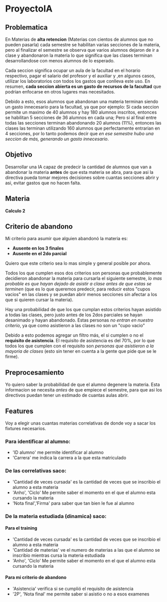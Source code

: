 # ProyectoIA
## Problematica 
En Materias de **alta retencion** (Materias con cientos de alumnos que no pueden pasarla) cada semestre se habilitan varias secciones de la materia, pero al finalizar el semestre se observa que varios alumnos dejaron de ir a clase y abandonaron la materia lo que significa que las clases terminan desarrollandose con menos alumnos de lo esperado.

Cada seccion significa ocupar un aula de la facultad en el horario respectivo, pagar el salario del profesor y el auxiliar y ,en algunos casos, utilizar los laboratorios con todos los gastos que conlleva este uso. En resumen, **cada seccion abierta es un gasto de recursos de la facultad** que podrian enfocarse en otros lugares mas necesitados.

Debido a esto, esos alumnos que abandonan una materia terminan siendo un gasto innecesario para la facultad, ya que por ejemplo:
Si cada seccion permite un maximo de 40 alumnos y hay 180 alumnos inscritos, entonces se habilitan  5 secciones de 36 alumnos en cada una; Pero si al final entre todas las secciones terminan abandonando 20 alumnos (11%), entonces las clases las terminan utilizando 160 alumnos que perfectamente entrarian en 4 secciones, por lo tanto podemos decir que *en ese semestre hubo una seccion de más, generando un gasto innecesario*.

## Objetivo
Desarrollar una IA capaz de predecir la cantidad de alumnos que van a abandonar la materia **antes** de que esta materia se abra, para que asi la directiva pueda tomar mejores decisiones sobre cuantas secciones abrir y asi, evitar gastos que no hacen falta.
## Materia 
**Calculo 2**

## Criterio de abandono
Mi criterio para asumir que alguien abandonó la materia es:
- **Ausente en los 3 finales**
- **Ausente en el 2do parcial**

Quiero que este criterio sea lo mas simple y general posible por ahora.

Todos los que cumplen esos dos criterios son personas que probablemente decidieron abandonar la materia para cursarla el siguiente semestre, *lo mas probable es que hayan dejado de asistir a clase antes de que estas se terminen* (que es lo que queremos predecir, para reducir estos "cupos vacios" en las clases y se puedan abrir menos secciones sin afectar a los que si quieren cursar la materia). 

Hay una probabilidad de que los que cumplan estos criterios hayan asistido a todas las clases, pero justo antes de los 2dos parciales se hayan desanimado y hayan abandonado. Estas personas *no entran en nuestro criterio*, ya que como asistieron a las clases no son un "cupo vacio"

Debido a esto podemos agregar un filtro más, el si cumplen o no el **requisito de asistencia**.
El requisito de asistencia es del 70%, por lo que todos los que cumplen con el requisito son *personas que asistieron a la mayoria de clases* (esto sin tener en cuenta a la gente que pide que se le firme).

## Preprocesamiento
Yo quiero saber la probabilidad de que el alumno degenere la materia. Esta informacion se necesita *antes* de que empiece el semestre, para que asi los directivos puedan tener un estimado de cuantas aulas abrir. 

## Features
Voy a elegir unas cuantas materias correlativas de donde voy a sacar los fixtures necesarios. 
### Para identificar al alumno:
- 'ID alumno' me permite identificar al alumno
- 'Carrera' me indica la carrera a la que esta matriculado 

### De las correlativas saco:
- 'Cantidad de veces cursada' es la cantidad de veces que se inscribio el alumno a esta materia
-  'Anho', 'Ciclo' Me permite saber el momento en el que el alumno esta cursando la materia
- 'Nota final','Firma' para saber que tan bien le fue al alumno 
### De la materia estudiada (dinamica) saco:
#### Para el training
- 'Cantidad de veces cursada' es la cantidad de veces que se inscribio el alumno a esta materia
- 'Cantidad de materias' ve el numero de materias a las que el alumno se inscribio mientras cursa la materia estudiada
- 'Anho', 'Ciclo' Me permite saber el momento en el que el alumno esta cursando la materia
#### Para mi criterio de abandono
- 'Asistencia' verifica si se cumplió el requisito de asistencia
- '2P', 'Nota final' me permite saber si asistio o no a esos examenes
